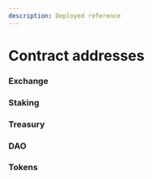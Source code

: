 ```yaml
---
description: Deployed reference
---
```


# Contract addresses

### Exchange

### Staking

### Treasury

### DAO

### Tokens

